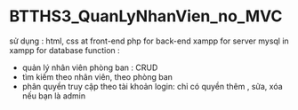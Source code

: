 # BTTHS3_QuanLyNhanVien_no_MVC

sử dụng : html, css at front-end 
          php for back-end
          xampp for server
          mysql in xampp for database
function : 
  + quản lý nhân viên phòng ban : CRUD
  + tìm kiếm theo nhân viên, theo phòng ban
  + phân quyền truy cập theo tài khoản login: chỉ có quyền thêm , sửa, xóa nếu bạn là admin
